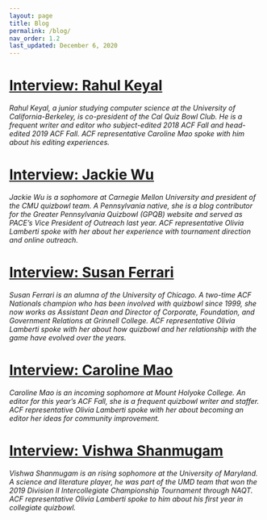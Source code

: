 ```yaml
---
layout: page
title: Blog
permalink: /blog/
nav_order: 1.2
last_updated: December 6, 2020
---
```


# [Interview: Rahul Keyal](interview-rahul-keyal)

*Rahul Keyal, a junior studying computer science at the University of California-Berkeley, is co-president of the Cal Quiz Bowl Club. He is a frequent writer and editor who subject-edited 2018 ACF Fall and head-edited 2019 ACF Fall. ACF representative Caroline Mao spoke with him about his editing experiences.*

# [Interview: Jackie Wu](interview-jackie-wu)

*Jackie Wu is a sophomore at Carnegie Mellon University and president of the CMU quizbowl team. A Pennsylvania native, she is a blog contributor for the Greater Pennsylvania Quizbowl (GPQB) website and served as PACE’s Vice President of Outreach last year. ACF representative Olivia Lamberti spoke with her about her experience with tournament direction and online outreach.*

# [Interview: Susan Ferrari](interview-susan-ferrari)

*Susan Ferrari is an alumna of the University of Chicago. A two-time ACF Nationals champion who has been involved with quizbowl since 1999, she now works as Assistant Dean and Director of Corporate, Foundation, and Government Relations at Grinnell College. ACF representative Olivia Lamberti spoke with her about how quizbowl and her relationship with the game have evolved over the years.*

# [Interview: Caroline Mao](interview-caroline-mao)

*Caroline Mao is an incoming sophomore at Mount Holyoke College. An editor for this year’s ACF Fall, she is a frequent quizbowl writer and staffer. ACF representative Olivia Lamberti spoke with her about becoming an editor her ideas for community improvement.*

# [Interview: Vishwa Shanmugam](interview-vishwa-shanmugam)

*Vishwa Shanmugam is an rising sophomore at the University of Maryland. A science and literature player, he was part of the UMD team that won the 2019 Division II Intercollegiate Championship Tournament through NAQT. ACF representative Olivia Lamberti spoke to him about his first year in collegiate quizbowl.*